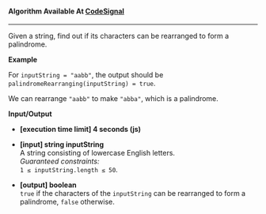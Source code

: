 #### Algorithm Available At [CodeSignal](https://app.codesignal.com/arcade/intro/level-4/Xfeo7r9SBSpo3Wico/description)

---

Given a string, find out if its characters can be rearranged to form a palindrome.

**Example**

For `inputString = "aabb"`, the output should be
`palindromeRearranging(inputString) = true`.

We can rearrange `"aabb"` to make `"abba"`, which is a palindrome.

**Input/Output**

- **[execution time limit] 4 seconds (js)**

- **[input] string inputString**  
  A string consisting of lowercase English letters.  
  _Guaranteed constraints:_  
  `1 ≤ inputString.length ≤ 50`.

- **[output] boolean**  
  `true` if the characters of the `inputString` can be rearranged to form a palindrome, `false` otherwise.

